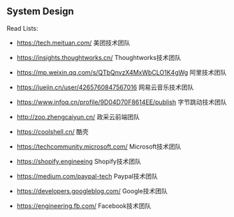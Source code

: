 System Design
---

Read Lists:

- https://tech.meituan.com/ 美团技术团队
- https://insights.thoughtworks.cn/ Thoughtworks技术团队
- https://mp.weixin.qq.com/s/QTbQnvzX4MxWbCLO1K4gWg 阿里技术团队
- https://juejin.cn/user/4265760847567016 网易云音乐技术团队
- https://www.infoq.cn/profile/9D04D70F8614EE/publish 字节跳动技术团队
- http://zoo.zhengcaiyun.cn/ 政采云前端团队
- https://coolshell.cn/ 酷壳


- https://techcommunity.microsoft.com/ Microsoft技术团队
- https://shopify.engineeing Shopify技术团队
- https://medium.com/paypal-tech Paypal技术团队
- https://developers.googleblog.com/ Google技术团队
- https://engineering.fb.com/ Facebook技术团队